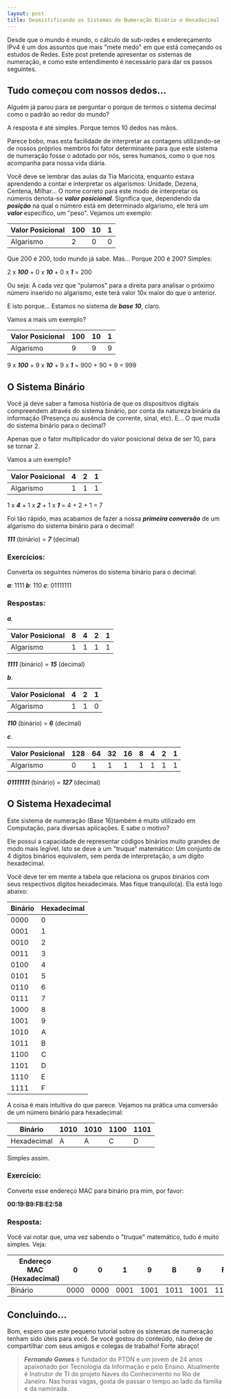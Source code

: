 ```yaml
---
layout: post
title: Desmistificando os Sistemas de Numeração Binário e Hexadecimal
---
```


Desde que o mundo é mundo, o cálculo de sub-redes e endereçamento IPv4 é um dos assuntos que mais "mete medo" em que está começando os estudos de Redes. Este post pretende apresentar os sistemas de numeração, e como este entendimento é necessário para dar os passos seguintes.

## Tudo começou com nossos dedos...

Alguém já parou para se perguntar o porque de termos o sistema decimal como o padrão ao redor do mundo? 

A resposta é até simples. Porque temos 10 dedos nas mãos.

Parece bobo, mas esta facilidade de interpretar as contagens utilizando-se de nossos próprios membros foi fator determinante para que este sistema de numeração fosse o adotado por nós, seres humanos, como o que nos acompanha para nossa vida diária.

Você deve se lembrar das aulas da Tia Maricota, enquanto estava aprendendo a contar e interpretar os algarismos: Unidade, Dezena, Centena, Milhar... O nome correto para este modo de interpretar os números denota-se ***valor posicional***. Significa que, dependendo da ***posição*** na qual o número está em determinado algarismo, ele terá um ***valor*** específico, um "peso". Vejamos um exemplo:

| Valor Posicional | 100 | 10 | 1 |
|------------------|-----|----|---|
| Algarismo        | 2   | 0  | 0 |

Que 200 é 200, todo mundo já sabe. Mas... Porque 200 é 200? Simples:

2 x ***100*** + 0 x ***10*** + 0 x ***1*** = 200

Ou seja: A cada vez que "pulamos" para a direita para analisar o próximo número inserido no algarismo, este terá valor 10x maior do que o anterior.

E isto porque... Estamos no sistema de ***base 10***, claro.

Vamos a mais um exemplo?

| Valor Posicional | 100 | 10 | 1 |
|------------------|-----|----|---|
| Algarismo        | 9   | 9  | 9 |

9 x ***100*** + 9 x ***10*** + 9 x ***1*** = 900 + 90 + 9 = 999

## O Sistema Binário

Você já deve saber a famosa história de que os dispositivos digitais compreendem através do sistema binário, por conta da natureza binária da informação (Presença ou ausência de corrente, sinal, etc). E... O que muda do sistema binário para o decimal?

Apenas que o fator multiplicador do valor posicional deixa de ser 10, para se tornar 2.

Vamos a um exemplo?

| Valor Posicional | 4   | 2  | 1 |
|------------------|-----|----|---|
| Algarismo        | 1   | 1  | 1 |

1 x ***4*** + 1 x ***2*** + 1 x ***1*** = 4 + 2 + 1 = 7

Foi tão rápido, mas acabamos de fazer a nossa ***primeira conversão*** de um algarismo do sistema binário para o decimal!

***111*** (binário) = ***7*** (decimal)

### Exercícios:

Converta os seguintes números do sistema binário para o decimal:

***a***: 1111
***b***: 110
***c***: 01111111

### Respostas:

***a***.

| Valor Posicional | 8 | 4 | 2 | 1 |
|------------------|---|---|---|---|
| Algarismo        | 1 | 1 | 1 | 1 |

***1111*** (binário) = ***15*** (decimal)

***b***.

| Valor Posicional | 4   | 2  | 1 |
|------------------|-----|----|---|
| Algarismo        | 1   | 1  | 0 |

***110*** (binário) = ***6*** (decimal)

***c***.

| Valor Posicional | 128 | 64 | 32 | 16 | 8 | 4 | 2 | 1 |
|------------------|-----|----|----|----|---|---|---|---|
| Algarismo        | 0   | 1  | 1  | 1  | 1 | 1 | 1 | 1 |

***01111111*** (binário) = ***127*** (decimal)

## O Sistema Hexadecimal

Este sistema de numeração (Base 16)também é muito utilizado em Computação, para diversas aplicações. E sabe o motivo?

Ele possui a capacidade de representar códigos binários muito grandes de modo mais legível. Isto se deve a um "truque" matemático: Um conjunto de 4 dígitos binários equivalem, sem perda de interpretação, a um dígito hexadecimal. 

Você deve ter em mente a tabela que relaciona os grupos binários com seus respectivos dígitos hexadecimais. Mas fique tranquilo(a). Ela está logo abaixo:

| Binário | Hexadecimal |
|---------|-------------|
| 0000    | 0           |
| 0001    | 1           |
| 0010    | 2           |
| 0011    | 3           |
| 0100    | 4           |
| 0101    | 5           |
| 0110    | 6           |
| 0111    | 7           |
| 1000    | 8           |
| 1001    | 9           |
| 1010    | A           |
| 1011    | B           |
| 1100    | C           |
| 1101    | D           |
| 1110    | E           |
| 1111    | F           |

A coisa é mais intuitiva do que parece. Vejamos na prática uma conversão de um número binário para hexadecimal:

| Binário     | 1010 | 1010 | 1100 | 1101 |
|-------------|------|------|------|------|
| Hexadecimal | A    | A    | C    | D    |

Simples assim.

### Exercício:

Converte esse endereço MAC para binário pra mim, por favor:

**00:19:B9:FB:E2:58**

### Resposta:

Você vai notar que, uma vez sabendo o "truque" matemático, tudo é muito simples. Veja:

| Endereço MAC (Hexadecimal) | 0    | 0    | 1    | 9    | B    | 9    | F    | B    | E    | 2    | 5    | 8    |
|----------------------------|------|------|------|------|------|------|------|------|------|------|------|------|
| Binário                    | 0000 | 0000 | 0001 | 1001 | 1011 | 1001 | 1111 | 1011 | 1110 | 0010 | 0101 | 1000 |

## Concluindo...

Bom, espero que este pequeno tutorial sobre os sistemas de numeração tenham sido úteis para você. Se você gostou do conteúdo, não deixe de compartilhar com seus amigos e colegas de trabalho! Forte abraço!

> ***Fernando Gomes*** é fundador do PTDN e um jovem de 24 anos apaixonado por Tecnologia da Informação e pelo Ensino. Atualmente é Instrutor de TI  do projeto Naves do Conhecimento no Rio de Janeiro. Nas horas vagas, gosta de passar o tempo ao lado da família e da namorada.




